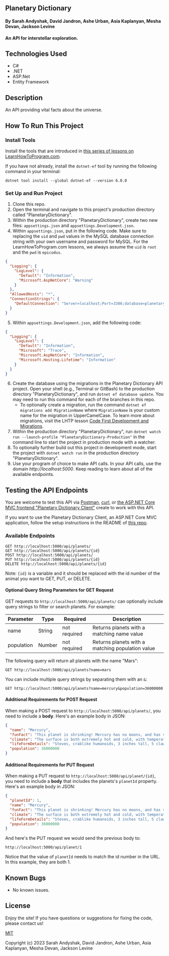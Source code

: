 ## Planetary Dictionary

#### By Sarah Andyshak, David Jandron, Ashe Urban, Asia Kaplanyan, Mesha Devan, Jackson Levine

#### An API for interstellar exploration.

## Technologies Used

* C#
* .NET
* ASP.Net
* Entity Framework

## Description

An API providing vital facts about the universe. 

## How To Run This Project

### Install Tools

Install the tools that are introduced in [this series of lessons on LearnHowToProgram.com](https://www.learnhowtoprogram.com/c-and-net/getting-started-with-c).

If you have not already, install the `dotnet-ef` tool by running the following command in your terminal:

```
dotnet tool install --global dotnet-ef --version 6.0.0
```

### Set Up and Run Project

1. Clone this repo.
2. Open the terminal and navigate to this project's production directory called "PlanetaryDictionary".
3. Within the production directory "PlanetaryDictionary", create two new files: `appsettings.json` and `appsettings.Development.json`.
4. Within `appsettings.json`, put in the following code. Make sure to replacing the `uid` and `pwd` values in the MySQL database connection string with your own username and password for MySQL. For the LearnHowToProgram.com lessons, we always assume the `uid` is `root` and the `pwd` is `epicodus`.

```json
{
  "Logging": {
    "LogLevel": {
      "Default": "Information",
      "Microsoft.AspNetCore": "Warning"
    }
  },
  "AllowedHosts": "*",
  "ConnectionStrings": {
    "DefaultConnection": "Server=localhost;Port=3306;database=planetary_dictionary;uid=root;pwd=epicodus;"
  }
}
```

5. Within `appsettings.Development.json`, add the following code:

```json
{
  "Logging": {
    "LogLevel": {
      "Default": "Information",
      "Microsoft": "Trace",
      "Microsoft.AspNetCore": "Information",
      "Microsoft.Hosting.Lifetime": "Information"
    }
  }
}
```

6. Create the database using the migrations in the Planetary Dictionary API project. Open your shell (e.g., Terminal or GitBash) to the production directory "PlanetaryDictionary", and run `dotnet ef database update`. You may need to run this command for each of the branches in this repo. 
    - To optionally create a migration, run the command `dotnet ef migrations add MigrationName` where `MigrationName` is your custom name for the migration in UpperCamelCase. To learn more about migrations, visit the LHTP lesson [Code First Development and Migrations](https://www.learnhowtoprogram.com/c-and-net-part-time/many-to-many-relationships/code-first-development-and-migrations).
7. Within the production directory "PlanetaryDictionary", run `dotnet watch run --launch-profile "PlanetaryDictionary-Production"` in the command line to start the project in production mode with a watcher. 
8. To optionally further build out this project in development mode, start the project with `dotnet watch run` in the production directory "PlanetaryDictionary".
9. Use your program of choice to make API calls. In your API calls, use the domain _http://localhost:5000_. Keep reading to learn about all of the available endpoints.

## Testing the API Endpoints

You are welcome to test this API via [Postman](https://www.postman.com/), [curl](https://curl.se/), or [the ASP.NET Core MVC frontend "Planetary Dictionary Client"](https://github.com/epicodus-lessons/section-6-cretaceous-park-api-csharp-net6) create to work with this API. 

If you want to use the Planetary Dictionary Client, an ASP.NET Core MVC application, follow the setup instructions in the README of [this repo](https://github.com/epicodus-lessons/section-6-cretaceous-park-api-csharp-net6). 

### Available Endpoints

```
GET http://localhost:5000/api/planets/
GET http://localhost:5000/api/planets/{id}
POST http://localhost:5000/api/planets/
PUT http://localhost:5000/api/planets/{id}
DELETE http://localhost:5000/api/planets/{id}
```

Note: `{id}` is a variable and it should be replaced with the id number of the animal you want to GET, PUT, or DELETE.

#### Optional Query String Parameters for GET Request

GET requests to `http://localhost:5000/api/planets/` can optionally include query strings to filter or search planets. For example:

| Parameter   | Type        |  Required    | Description |
| ----------- | ----------- | -----------  | ----------- |
| name        | String      | not required | Returns planets with a matching name value |
| population  | Number      | not required | Returns planets with a matching population value |



The following query will return all planets with the name "Mars":

```
GET http://localhost:5000/api/planets?name=mars
```

You can include multiple query strings by separating them with an `&`:

```
GET http://localhost:5000/api/planets?name=mercury&population=36000000
```

#### Additional Requirements for POST Request

When making a POST request to `http://localhost:5000/api/planets/`, you need to include a **body**. Here's an example body in JSON:

```json
{
  "name": "Mercury",
  "funFact": "This planet is shrinking! Mercury has no moons, and has volcanic activity.",
  "climate": "The surface is both extremely hot and cold, with temperatures ranging from 800F to -290F.",
  "lifeFormDetails": "Steves, crablike humanoids, 3 inches tall, 5 claws and no head, eyes on feet",
  "population": 36000000
}
```

#### Additional Requirements for PUT Request

When making a PUT request to `http://localhost:5000/api/planet/{id}`, you need to include a **body** that includes the planets's `planetId` property. Here's an example body in JSON:

```json
{
  "planetId": 1,
  "name": "Mercury",
  "funFact": "This planet is shrinking! Mercury has no moons, and has volcanic activity.",
  "climate": "The surface is both extremely hot and cold, with temperatures ranging from 800F to -290F.",
  "lifeFormDetails": "Steves, crablike humanoids, 3 inches tall, 5 claws and no head, eyes on feet",
  "population": 36000000
}
```

And here's the PUT request we would send the previous body to:

```
http://localhost:5000/api/planet/1
```

Notice that the value of `planetId` needs to match the id number in the URL. In this example, they are both 1.

## Known Bugs

* No known issues.

## License
Enjoy the site! If you have questions or suggestions for fixing the code, please contact us!

[MIT](https://github.com/git/git-scm.com/blob/main/MIT-LICENSE.txt)

Copyright (c) 2023 Sarah Andyshak, David Jandron, Ashe Urban, Asia Kaplanyan, Mesha Devan, Jackson Levine